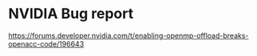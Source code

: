 
# NVIDIA Bug report
https://forums.developer.nvidia.com/t/enabling-openmp-offload-breaks-openacc-code/196643
